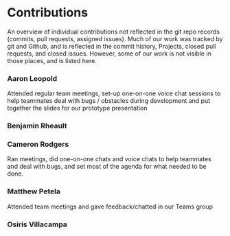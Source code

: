 # Contributions

An overview of individual contributions not reflected in the git repo records (commits, pull requests, assigned issues).
Much of our work was tracked by git and Github, and is reflected in the commit history, Projects, closed pull requests, and closed issues. 
However, some of our work is not visible in those places, and is listed here.

### Aaron Leopold

Attended regular team meetings, set-up one-on-one voice chat sessions to help teammates deal with bugs / obstacles during development and put together the slides for our prototype presentation

### Benjamin Rheault

### Cameron Rodgers
Ran meetings, did one-on-one chats and voice chats to help teammates and deal with bugs, and set most of the agenda for what needed to be done. 

### Matthew Petela
Attended team meetings and gave feedback/chatted in our Teams group

### Osiris Villacampa
